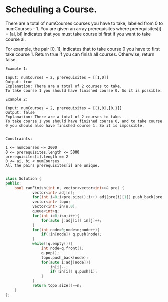 # Scheduling a Course.

There are a total of numCourses courses you have to take, labeled from 0 to numCourses - 1. You are given an array prerequisites where prerequisites[i] = [ai, bi] indicates that you must take course bi first if you want to take course ai.

For example, the pair [0, 1], indicates that to take course 0 you have to first take course 1.
Return true if you can finish all courses. Otherwise, return false.

 
```
Example 1:

Input: numCourses = 2, prerequisites = [[1,0]]
Output: true
Explanation: There are a total of 2 courses to take. 
To take course 1 you should have finished course 0. So it is possible.
```
```
Example 2:

Input: numCourses = 2, prerequisites = [[1,0],[0,1]]
Output: false
Explanation: There are a total of 2 courses to take. 
To take course 1 you should have finished course 0, and to take course 0 you should also have finished course 1. So it is impossible.
 
```
```
Constraints:

1 <= numCourses <= 2000
0 <= prerequisites.length <= 5000
prerequisites[i].length == 2
0 <= ai, bi < numCourses
All the pairs prerequisites[i] are unique.
```


```cpp

class Solution {
public:
    bool canFinish(int n, vector<vector<int>>& pre) {
        	vector<int> adj[n];
			for(int i=0;i<pre.size();i++) adj[pre[i][1]].push_back(pre[i][0]);
			vector<int> topo;
			vector<int> in(n,0);
			queue<int>q;
			for(int i=0;i<n;i++){
				for(auto j:adj[i]) in[j]++;
			}
			for(int node=0;node<n;node++){
				if(!in[node]) q.push(node);
			}
			while(!q.empty()){
				int node=q.front();
				q.pop();
				topo.push_back(node);
				for(auto i:adj[node]){
					in[i]--;
					if(!in[i]) q.push(i);
				}
			}
			return topo.size()==n;
    }
};
```
